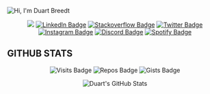 ![Hi, I'm Duart Breedt](./assets/cover.png)

<span align="center">
  
  <a href="mailto:duartbreedt@gmail.com"><img src="https://img.shields.io/badge/Gmail-D14836?style=for-the-badge&logo=gmail&logoColor=white" /></a>
  [![LinkedIn Badge](https://img.shields.io/badge/LinkedIn-0077B5?style=for-the-badge&logo=linkedin&logoColor=white)](www.linkedin.com/in/duart-breedt)
  [![Stackoverflow Badge](https://img.shields.io/badge/Stack_Overflow-FE7A16?style=for-the-badge&logo=stack-overflow&logoColor=white)](https://stackoverflow.com/users/11472340/theduart)
  [![Twitter Badge](https://img.shields.io/badge/Twitter-1DA1F2?style=for-the-badge&logo=twitter&logoColor=white)](https://twitter.com/TheRealDuart)
  [![Instagram Badge](https://img.shields.io/badge/Instagram-E4405F?style=for-the-badge&logo=instagram&logoColor=white)](https://www.instagram.com/duartbreedt/)
  [![Discord Badge](https://img.shields.io/badge/Discord-7289DA?style=for-the-badge&logo=discord&logoColor=white)](https://discord.com/users/TheDuart#5542)
  [![Spotify Badge](https://img.shields.io/badge/Spotify-1ED760?&style=for-the-badge&logo=spotify&logoColor=white)](https://open.spotify.com/user/212tewxcsp6hohie55z72kgiy)
  
</span>

<h2>GITHUB STATS</h2>

<span align="center">
  
  ![Visits Badge](https://badges.pufler.dev/visits/DuartBreedt/DuartBreedt?style=for-the-badge&color=F27E2D)
  ![Repos Badge](https://badges.pufler.dev/repos/DuartBreedt?style=for-the-badge&color=F27E2D)
  ![Gists Badge](https://badges.pufler.dev/gists/DuartBreedt?style=for-the-badge&color=F27E2D)

</span>

<p align="center">
  <img src="https://github-readme-stats.vercel.app/api?username=DuartBreedt&show_icons=true&line_height=27&count_private=true&title_color=ffffff&text_color=c9cacc&icon_color=ff9e36&bg_color=2F3640" alt="Duart's GitHub Stats" />
</p>

<!-- 

## 💼 Skills

![](https://img.shields.io/badge/Code-Angular-informational?style=flat&logo=angular&logoColor=white&color=4AB197)
![](https://img.shields.io/badge/Code-Ionic-informational?style=flat&logo=ionic&logoColor=white&color=4AB197)
![](https://img.shields.io/badge/Code-React-informational?style=flat&logo=react&logoColor=white&color=4AB197)



<details>
  <summary>More Skills</summary>

  ![](https://img.shields.io/badge/Style-CSS-informational?style=flat&logo=css3&logoColor=white&color=4AB197)
  ![](https://img.shields.io/badge/Style-Tailwind-informational?style=flat&logo=Tailwind-CSS&logoColor=white&color=4AB197)
  ![](https://img.shields.io/badge/Style-Sass-informational?style=flat&logo=Sass&logoColor=white&color=4AB197)
  ![](https://img.shields.io/badge/Style-Stylus-informational?style=flat&logo=Stylus&logoColor=white&color=4AB197)
  
</details>

For inspiration:
- See https://github.com/braydoncoyer
- https://daily.dev/blog/creating-a-killer-github-profile-readme-part-1
- https://daily.dev/blog/creating-a-killer-github-profile-readme-part-2

TODO: Office quotes

 -->
